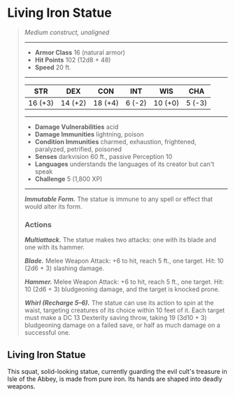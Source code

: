 # Living Iron Statue
>*Medium construct, unaligned*
>___
>- **Armor Class** 16 (natural armor)
>- **Hit Points** 102 (12d8 + 48)
>- **Speed** 20 ft.
>___
>|STR|DEX|CON|INT|WIS|CHA|
>|:---:|:---:|:---:|:---:|:---:|:---:|
>|16 (+3)|14 (+2)|18 (+4)|6 (-2)|10 (+0)|5 (-3)|
>___
>- **Damage Vulnerabilities** acid
>- **Damage Immunities** lightning, poison
>- **Condition Immunities** charmed, exhaustion, frightened, paralyzed, petrified, poisoned
>- **Senses** darkvision 60 ft., passive Perception 10
>- **Languages** understands the languages of its creator but can't speak
>- **Challenge** 5 (1,800 XP)
>___
>***Immutable Form.*** The statue is immune to any spell or effect that would alter its form.  
>
>### Actions
>***Multiattack.*** The statue makes two attacks: one with its blade and one with its hammer.  
>
>***Blade.*** Melee Weapon Attack: +6 to hit, reach 5 ft., one target. Hit: 10 (2d6 + 3) slashing damage.  
>
>***Hammer.*** Melee Weapon Attack: +6 to hit, reach 5 ft., one target. Hit: 10 (2d6 + 3) bludgeoning damage, and the target is knocked prone.  
>
>***Whirl (Recharge 5–6).*** The statue can use its action to spin at the waist, targeting creatures of its choice within 10 feet of it. Each target must make a DC 13 Dexterity saving throw, taking 19 (3d10 + 3) bludgeoning damage on a failed save, or half as much damage on a successful one.
## Living Iron Statue
This squat, solid-looking statue, currently guarding the evil cult's treasure in Isle of the Abbey, is made from pure iron. Its hands are shaped into deadly weapons.